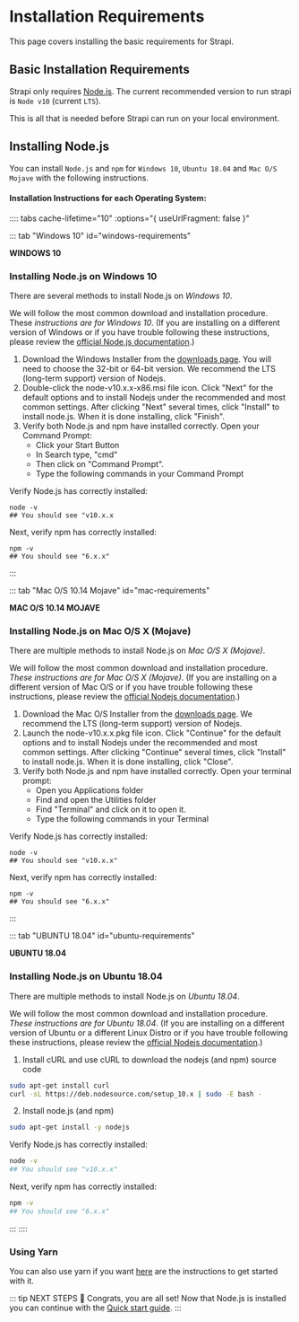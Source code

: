 # Installation Requirements

This page covers installing the basic requirements for Strapi.

## Basic Installation Requirements

Strapi only requires [Node.js](https://nodejs.org). The current recommended version to run strapi is `Node v10` (current `LTS`).

This is all that is needed before Strapi can run on your local environment.

## Installing Node.js

You can install `Node.js` and `npm` for `Windows 10`, `Ubuntu 18.04` and `Mac O/S Mojave` with the following instructions.

#### Installation Instructions for each Operating System:

:::: tabs cache-lifetime="10" :options="{ useUrlFragment: false }"

::: tab "Windows 10" id="windows-requirements"

**WINDOWS 10**

### Installing Node.js on Windows 10

There are several methods to install Node.js on _Windows 10_.

We will follow the most common download and installation procedure. These _instructions are for Windows 10_. (If you are installing on a different version of Windows or if you have trouble following these instructions, please review the [official Node.js documentation](https://nodejs.org/en/docs/).)

1. Download the Windows Installer from the [downloads page](https://nodejs.org/en/download/). You will need to choose the 32-bit or 64-bit version. We recommend the LTS (long-term support) version of Nodejs.
2. Double-click the node-v10.x.x-x86.msi file icon. Click "Next" for the default options and to install Nodejs under the recommended and most common settings. After clicking "Next" several times, click "Install" to install node.js. When it is done installing, click "Finish".
3. Verify both Node.js and npm have installed correctly. Open your Command Prompt:
   - Click your Start Button
   - In Search type, "cmd"
   - Then click on "Command Prompt".
   - Type the following commands in your Command Prompt

Verify Node.js has correctly installed:

```shell
node -v
## You should see "v10.x.x
```

Next, verify npm has correctly installed:

```shell
npm -v
## You should see "6.x.x"
```

:::

::: tab "Mac O/S 10.14 Mojave" id="mac-requirements"

**MAC O/S 10.14 MOJAVE**

### Installing Node.js on Mac O/S X (Mojave)

There are multiple methods to install Node.js on _Mac O/S X (Mojave)_.

We will follow the most common download and installation procedure. _These instructions are for Mac O/S X (Mojave)_. (If you are installing on a different version of Mac O/S or if you have trouble following these instructions, please review the [official Nodejs documentation](https://nodejs.org/en/docs/).)

1. Download the Mac O/S Installer from the [downloads page](https://nodejs.org/en/download/). We recommend the LTS (long-term support) version of Nodejs.
2. Launch the node-v10.x.x.pkg file icon. Click "Continue" for the default options and to install Nodejs under the recommended and most common settings. After clicking "Continue" several times, click "Install" to install node.js. When it is done installing, click "Close".
3. Verify both Node.js and npm have installed correctly. Open your terminal prompt:
   - Open you Applications folder
   - Find and open the Utilities folder
   - Find "Terminal" and click on it to open it.
   - Type the following commands in your Terminal

Verify Node.js has correctly installed:

```terminal
node -v
## You should see "v10.x.x"
```

Next, verify npm has correctly installed:

```terminal
npm -v
## You should see "6.x.x"
```

:::

::: tab "UBUNTU 18.04" id="ubuntu-requirements"

**UBUNTU 18.04**

### Installing Node.js on Ubuntu 18.04

There are multiple methods to install Node.js on _Ubuntu 18.04_.

We will follow the most common download and installation procedure. _These instructions are for Ubuntu 18.04_. (If you are installing on a different version of Ubuntu or a different Linux Distro or if you have trouble following these instructions, please review the [official Nodejs documentation](https://nodejs.org/en/docs/).)

1. Install cURL and use cURL to download the nodejs (and npm) source code

```bash
sudo apt-get install curl
curl -sL https://deb.nodesource.com/setup_10.x | sudo -E bash -
```

2. Install node.js (and npm)

```bash
sudo apt-get install -y nodejs
```

Verify Node.js has correctly installed:

```bash
node -v
## You should see "v10.x.x"
```

Next, verify npm has correctly installed:

```bash
npm -v
## You should see "6.x.x"
```

:::
::::

### Using Yarn

You can also use yarn if you want [here](https://yarnpkg.com/en/docs/getting-started) are the instructions to get started with it.

::: tip NEXT STEPS
👏 Congrats, you are all set! Now that Node.js is installed you can continue with the [Quick start guide](/3.0.0-beta.x/getting-started/quick-start.html).
:::
